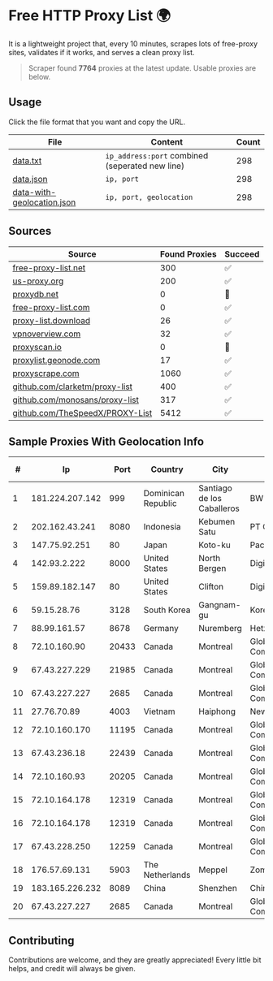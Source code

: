 
# Free HTTP Proxy List 🌍

It is a lightweight project that, every 10 minutes, scrapes lots of free-proxy sites, validates if it works, and serves a clean proxy list.


> Scraper found **7764** proxies at the latest update. Usable proxies are below.

## Usage

Click the file format that you want and copy the URL.


|File|Content|Count|
|----|-------|-----|
|[data.txt](https://raw.githubusercontent.com/themiralay/Proxy-List-World/master/data.txt)|`ip_address:port` combined (seperated new line)|298|
|[data.json](https://raw.githubusercontent.com/themiralay/Proxy-List-World/master/data.json)|`ip, port`|298|
|[data-with-geolocation.json](https://raw.githubusercontent.com/themiralay/Proxy-List-World/master/data-with-geolocation.json)|`ip, port, geolocation`|298|

## Sources

|Source|Found Proxies|Succeed|
|------|-------------|-------|
|[free-proxy-list.net](https://free-proxy-list.net)|300|✅|
|[us-proxy.org](https://www.us-proxy.org)|200|✅|
|[proxydb.net](http://proxydb.net)|0|🚫|
|[free-proxy-list.com](https://free-proxy-list.com/?page=&port=&type%5B%5D=http&type%5B%5D=https&up_time=0&search=Search)|0|✅|
|[proxy-list.download](https://www.proxy-list.download/HTTP)|26|✅|
|[vpnoverview.com](https://vpnoverview.com/privacy/anonymous-browsing/free-proxy-servers)|32|✅|
|[proxyscan.io](https://www.proxyscan.io)|0|🚫|
|[proxylist.geonode.com](https://proxylist.geonode.com/api/proxy-list?limit=300&page=1&sort_by=lastChecked&sort_type=desc&protocols=http,https)|17|✅|
|[proxyscrape.com](https://api.proxyscrape.com/v2/?request=displayproxies&protocol=http&timeout=10000&country=all&ssl=all&anonymity=all)|1060|✅|
|[github.com/clarketm/proxy-list](https://raw.githubusercontent.com/clarketm/proxy-list/master/proxy-list-raw.txt)|400|✅|
|[github.com/monosans/proxy-list](https://raw.githubusercontent.com/monosans/proxy-list/main/proxies/http.txt)|317|✅|
|[github.com/TheSpeedX/PROXY-List](https://raw.githubusercontent.com/TheSpeedX/PROXY-List/master/http.txt)|5412|✅|


## Sample Proxies With Geolocation Info

|#|Ip|Port|Country|City|Internet Service Provider|
|-|--|----|-------|----|-------------------------|
|1|181.224.207.142|999|Dominican Republic|Santiago de los Caballeros|BW TELECOM|
|2|202.162.43.241|8080|Indonesia|Kebumen Satu|PT Global Prima Utama|
|3|147.75.92.251|80|Japan|Koto-ku|Packet Host, Inc.|
|4|142.93.2.222|8000|United States|North Bergen|DigitalOcean, LLC|
|5|159.89.182.147|80|United States|Clifton|DigitalOcean, LLC|
|6|59.15.28.76|3128|South Korea|Gangnam-gu|Korea Telecom|
|7|88.99.161.57|8678|Germany|Nuremberg|Hetzner Online GmbH|
|8|72.10.160.90|20433|Canada|Montreal|GloboTech Communications|
|9|67.43.227.229|21985|Canada|Montreal|GloboTech Communications|
|10|67.43.227.227|2685|Canada|Montreal|GloboTech Communications|
|11|27.76.70.89|4003|Vietnam|Haiphong|Newass2011xDSLHCMC|
|12|72.10.160.170|11195|Canada|Montreal|GloboTech Communications|
|13|67.43.236.18|22439|Canada|Montreal|GloboTech Communications|
|14|72.10.160.93|20205|Canada|Montreal|GloboTech Communications|
|15|72.10.164.178|12319|Canada|Montreal|GloboTech Communications|
|16|72.10.164.178|12319|Canada|Montreal|GloboTech Communications|
|17|67.43.228.250|12259|Canada|Montreal|GloboTech Communications|
|18|176.57.69.131|5903|The Netherlands|Meppel|Zomro B.V.|
|19|183.165.226.232|8089|China|Shenzhen|Chinanet|
|20|67.43.227.227|2685|Canada|Montreal|GloboTech Communications|



## Contributing

Contributions are welcome, and they are greatly appreciated! Every
little bit helps, and credit will always be given.

